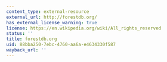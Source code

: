 ```yaml
---
content_type: external-resource
external_url: http://forestdb.org/
has_external_license_warning: true
license: https://en.wikipedia.org/wiki/All_rights_reserved
status: ''
title: forestdb.org
uid: 88bba250-7ebc-4760-aa6a-e4634330f587
wayback_url: ''
---
```

